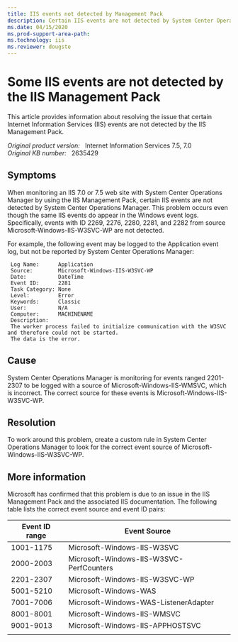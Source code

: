 ```yaml
---
title: IIS events not detected by Management Pack
description: Certain IIS events are not detected by System Center Operations Manager. A resolution is provided.
ms.date: 04/15/2020
ms.prod-support-area-path: 
ms.technology: iis
ms.reviewer: dougste 
---
```

# Some IIS events are not detected by the IIS Management Pack

This article provides information about resolving the issue that certain Internet Information Services (IIS) events are not detected by the IIS Management Pack.

_Original product version:_ &nbsp; Internet Information Services 7.5, 7.0  
_Original KB number:_ &nbsp; 2635429

## Symptoms

When monitoring an IIS 7.0 or 7.5 web site with System Center Operations Manager by using the IIS Management Pack, certain IIS events are not detected by System Center Operations Manager. This problem occurs even though the same IIS events do appear in the Windows event logs. Specifically, events with ID 2269, 2276, 2280, 2281, and 2282 from source Microsoft-Windows-IIS-W3SVC-WP are not detected.

For example, the following event may be logged to the Application event log, but not be reported by System Center Operations Manager:

```console
 Log Name:      Application  
 Source:        Microsoft-Windows-IIS-W3SVC-WP  
 Date:          DateTime  
 Event ID:      2281  
 Task Category: None  
 Level:         Error  
 Keywords:      Classic  
 User:          N/A  
 Computer:      MACHINENAME  
 Description:  
 The worker process failed to initialize communication with the W3SVC and therefore could not be started.  
 The data is the error.
```

## Cause

System Center Operations Manager is monitoring for events ranged 2201-2307 to be logged with a source of Microsoft-Windows-IIS-WMSVC, which is incorrect. The correct source for these events is Microsoft-Windows-IIS-W3SVC-WP.

## Resolution

To work around this problem, create a custom rule in System Center Operations Manager to look for the correct event source of Microsoft-Windows-IIS-W3SVC-WP.

## More information

Microsoft has confirmed that this problem is due to an issue in the IIS Management Pack and the associated IIS documentation. The following table lists the correct event source and event ID pairs:

|Event ID range|Event Source|
|---|---|
|1001-1175|Microsoft-Windows-IIS-W3SVC|
|2000-2003|Microsoft-Windows-IIS-W3SVC-PerfCounters|
|2201-2307|Microsoft-Windows-IIS-W3SVC-WP|
|5001-5210|Microsoft-Windows-WAS|
|7001-7006|Microsoft-Windows-WAS-ListenerAdapter|
|8001-8001|Microsoft-Windows-IIS-WMSVC|
|9001-9013|Microsoft-Windows-IIS-APPHOSTSVC|
|||
